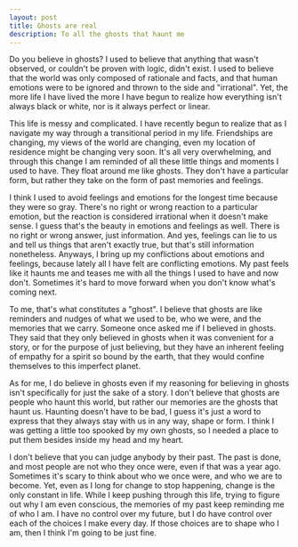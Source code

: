 ```yaml
---
layout: post
title: Ghosts are real
description: To all the ghosts that haunt me
---
```

Do you believe in ghosts? I used to believe that anything that wasn't observed, or couldn't be proven with logic, didn't exist. I used to believe that the world was only composed of rationale and facts, and that human emotions were to be ignored and thrown to the side and "irrational". Yet, the more life I have lived the more I have begun to realize how everything isn't always black or white, nor is it always perfect or linear.

This life is messy and complicated. I have recently begun to realize that as I navigate my way through a transitional period in my life. Friendships are changing, my views of the world are changing, even my location of residence might be changing very soon. It's all very overwhelming, and through this change I am reminded of all these little things and moments I used to have. They float around me like ghosts. They don't have a particular form, but rather they take on the form of past memories and feelings.

I think I used to avoid feelings and emotions for the longest time because they were so gray. There's no right or wrong reaction to a particular emotion, but the reaction is considered irrational when it doesn't make sense. I guess that's the beauty in emotions and feelings as well. There is no right or wrong answer, just information. And yes, feelings can lie to us and tell us things that aren't exactly true, but that's still information nonetheless. Anyways, I bring up my conflictions about emotions and feelings, because lately all I have felt are conflicting emotions. My past feels like it haunts me and teases me with all the things I used to have and now don't. Sometimes it's hard to move forward when you don't know what's coming next.

To me, that's what constitutes a "ghost". I believe that ghosts are like reminders and nudges of what we used to be, who we were, and the memories that we carry. Someone once asked me if I believed in ghosts. They said that they only believed in ghosts when it was convenient for a story, or for the purpose of just believing, but they have an inherent feeling of empathy for a spirit so bound by the earth, that they would confine themselves to this imperfect planet.

As for me, I do believe in ghosts even if my reasoning for believing in ghosts isn't specifically for just the sake of a story. I don't believe that ghosts are people who haunt this world, but rather our memories are the ghosts that haunt us. Haunting doesn't have to be bad, I guess it's just a word to express that they always stay with us in any way, shape or form. I think I was getting a little too spooked by my own ghosts, so I needed a place to put them besides inside my head and my heart.

I don't believe that you can judge anybody by their past. The past is done, and most people are not who they once were, even if that was a year ago. Sometimes it's scary to think about who we once were, and who we are to become. Yet, even as I long for change to stop happening, change is the only constant in life. While I keep pushing through this life, trying to figure out why I am even conscious, the memories of my past keep reminding me of who I am. I have no control over my future, but I do have control over each of the choices I make every day. If those choices are to shape who I am, then I think I'm going to be just fine.